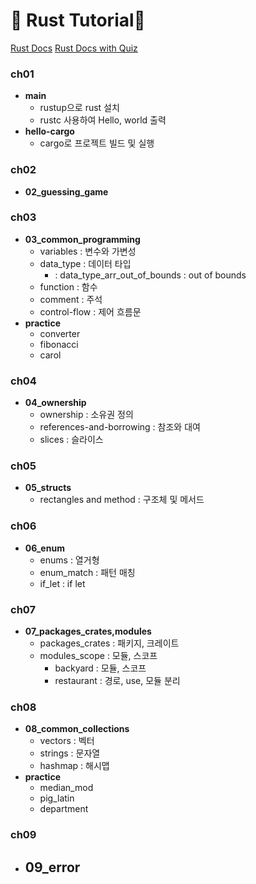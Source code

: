 # 🦀 Rust Tutorial🦀
[Rust Docs](https://doc.rust-kr.org/)
[Rust Docs with Quiz](https://rust-book.cs.brown.edu/)

### ch01
- **main**
  - rustup으로 rust 설치
  - rustc 사용하여 Hello, world 출력
- **hello-cargo**
  - cargo로 프로젝트 빌드 및 실행
 
### ch02
- **02_guessing_game**

### ch03
- **03_common_programming**
  - variables : 변수와 가변성
  - data_type : 데이터 타입
    * : data_type_arr_out_of_bounds : out of bounds   
  - function : 함수
  - comment : 주석
  -  control-flow : 제어 흐름문
- **practice**
  - converter
  - fibonacci
  - carol
  
### ch04
- **04_ownership**
  - ownership : 소유권 정의
  - references-and-borrowing : 참조와 대여
  - slices : 슬라이스
  
### ch05
- **05_structs**
  - rectangles and method : 구조체 및 메서드

### ch06
- **06_enum**
  - enums : 열거형
  - enum_match : 패턴 매칭
  - if_let : if let

### ch07
- **07_packages_crates,modules**
  - packages_crates : 패키지, 크레이트
  - modules_scope : 모듈, 스코프
      - backyard : 모듈, 스코프
      - restaurant : 경로, use, 모듈 분리

### ch08
- **08_common_collections**
  - vectors : 벡터
  - strings : 문자열
  - hashmap : 해시맵
- **practice**
  - median_mod
  - pig_latin
  - department

### ch09
- **09_error**
  - 


    
